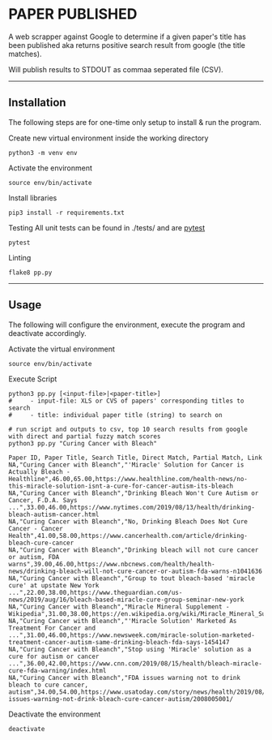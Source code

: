 # PAPER PUBLISHED

A web scrapper against Google to determine if a given paper's title has been published aka returns positive
search result from google (the title matches).

Will publish results to STDOUT as commaa seperated file (CSV).

----
## Installation

The following steps are for one-time only setup to install & run the program.

Create new virtual environment inside the working directory

```
python3 -m venv env
```

Activate the environment

```
source env/bin/activate
```

Install libraries

```
pip3 install -r requirements.txt
```

Testing
All unit tests can be found in ./tests/ and are [pytest](https://docs.pytest.org/en/latest/)
```
pytest
```

Linting
```
flake8 pp.py
```

----

## Usage
The following will configure the environment, execute the program and deactivate accordingly.


Activate the virtual environment
```
source env/bin/activate
```

Execute Script
```
python3 pp.py [<input-file>|<paper-title>]
#     - input-file: XLS or CVS of papers' corresponding titles to search
#     - title: individual paper title (string) to search on

# run script and outputs to csv, top 10 search results from google with direct and partial fuzzy match scores
python3 pp.py "Curing Cancer with Bleach"

Paper ID, Paper Title, Search Title, Direct Match, Partial Match, Link
NA,"Curing Cancer with Bleanch","'Miracle' Solution for Cancer is Actually Bleach - Healthline",46.00,65.00,https://www.healthline.com/health-news/no-this-miracle-solution-isnt-a-cure-for-cancer-autism-its-bleach
NA,"Curing Cancer with Bleanch","Drinking Bleach Won't Cure Autism or Cancer, F.D.A. Says ...",33.00,46.00,https://www.nytimes.com/2019/08/13/health/drinking-bleach-autism-cancer.html
NA,"Curing Cancer with Bleanch","No, Drinking Bleach Does Not Cure Cancer - Cancer Health",41.00,58.00,https://www.cancerhealth.com/article/drinking-bleach-cure-cancer
NA,"Curing Cancer with Bleanch","Drinking bleach will not cure cancer or autism, FDA warns",39.00,46.00,https://www.nbcnews.com/health/health-news/drinking-bleach-will-not-cure-cancer-or-autism-fda-warns-n1041636
NA,"Curing Cancer with Bleanch","Group to tout bleach-based 'miracle cure' at upstate New York ...",22.00,38.00,https://www.theguardian.com/us-news/2019/aug/16/bleach-based-miracle-cure-group-seminar-new-york
NA,"Curing Cancer with Bleanch","Miracle Mineral Supplement - Wikipedia",31.00,38.00,https://en.wikipedia.org/wiki/Miracle_Mineral_Supplement
NA,"Curing Cancer with Bleanch","'Miracle Solution' Marketed As Treatment For Cancer and ...",31.00,46.00,https://www.newsweek.com/miracle-solution-marketed-treatment-cancer-autism-same-drinking-bleach-fda-says-1454147
NA,"Curing Cancer with Bleanch","Stop using 'Miracle' solution as a cure for autism or cancer ...",36.00,42.00,https://www.cnn.com/2019/08/15/health/bleach-miracle-cure-fda-warning/index.html
NA,"Curing Cancer with Bleanch","FDA issues warning not to drink bleach to cure cancer, autism",34.00,54.00,https://www.usatoday.com/story/news/health/2019/08/14/fda-issues-warning-not-drink-bleach-cure-cancer-autism/2008005001/
```

Deactivate the environment
```
deactivate
```

